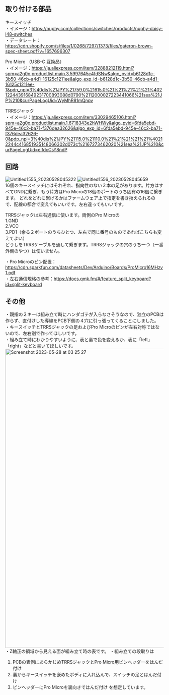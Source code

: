 ## 取り付ける部品

キースイッチ  
・イメージ：https://nuphy.com/collections/switches/products/nuphy-daisy-l48-switches  
・データシート：https://cdn.shopify.com/s/files/1/0268/7297/1373/files/gateron-brown-spec-sheet.pdf?v=1657696307  
  
Pro Micro （USB-C 互換品）  
・イメージ：https://ja.aliexpress.com/item/32888212119.html?spm=a2g0o.productlist.main.3.5997645c4fdSNw&algo_pvid=b6128d1c-3b50-46cb-a4d1-16125c1211ee&algo_exp_id=b6128d1c-3b50-46cb-a4d1-16125c1211ee-1&pdp_npi=3%40dis%21JPY%21759.0%21615.0%21%21%21%21%21%402122443916849231700893088d0790%2112000027223441066%21sea%21JP%210&curPageLogUid=WyMhR81mQnpv  
  
TRRSジャック  
・イメージ：https://ja.aliexpress.com/item/33029465106.html?spm=a2g0o.productlist.main.1.6718343e2hWHWy&algo_pvid=6fda5ebd-945e-46c2-ba71-f376dea32626&algo_exp_id=6fda5ebd-945e-46c2-ba71-f376dea32626-0&pdp_npi=3%40dis%21JPY%21115.0%21110.0%21%21%21%21%21%40212244c416851935148066302d073c%2167273462020%21sea%21JP%210&curPageLogUid=elfdcCsY8ndP  
  
  
## 回路

![Untitled1555_20230528045322](https://github.com/TakumaOnishi/Fish_Keyboard/assets/85474111/5a9e19e6-e618-4dfa-b4fa-3ec3d8560fc1)
![Untitled1556_20230528045659](https://github.com/TakumaOnishi/Fish_Keyboard/assets/85474111/e5dc37f2-2ace-46e6-8394-7f824f31be7e)  
16個のキースイッチにはそれぞれ、指向性のない２本の足があります。片方はすべてGNDに繋ぎ、もう片方はPro Microの18個のポートのうち固有の16個に繋ぎます。
どれをどれに繋げるかはファームウェア上で指定を書き換えられるので、配線の都合で変えてもいいです。左右違ってもいいです。  

TRRSジャックは左右通信に使います。両側のPro Microの  
1.GND  
2.VCC  
3.PD1（余る２ポートのうちひとつ、左右で同じ番号のものであればこちらも変えてよい）  
どうしをTRRSケーブルを通して繋ぎます。TRRSジャックの穴のうち一つ（一番外側のやつ）は使いません。 
  
・Pro Microのピン配置：https://cdn.sparkfun.com/datasheets/Dev/Arduino/Boards/ProMicro16MHzv1.pdf  
・左右通信規格の参考：https://docs.qmk.fm/#/feature_split_keyboard?id=split-keyboard  


## その他

・親指の２キーは組み立て時にハンダゴテが入らなさそうなので、独立のPCBは作らず、直付けした導線をPCB下側の４穴に引っ張ってくることにしました。
・キースイッチとTRRSジャックの足およびPro Microのピンが左右対称ではないので、左右別で作ってほしいです。  
・組み立て時にわかりやすいように、表と裏で色を変えるか、表に「left」「right」などと書いてほしいです。  
<img width="948" alt="Screenshot 2023-05-28 at 03 25 27" src="https://github.com/TakumaOnishi/Fish_Keyboard/assets/85474111/a2b0a517-2ecc-4a35-ac8d-9f09f39d9623">  
・Z軸正の領域から見える面が組み立て時の表です。
・組み立ての段取りは
1. PCBの表側にあらかじめTRRSジャックとPro Micro用ピンヘッダーをはんだ付け
2. 裏からキースイッチを嵌めたボディに入れ込んで、スイッチの足とはんだ付け
3. ピンヘッダーにPro Microを裏向きではんだ付け
を想定しています。
